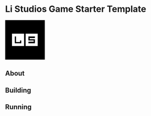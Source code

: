 # Li Studios Game Starter Template
![Logo](logos/SquareInverted.png)

## About

## Building

## Running
